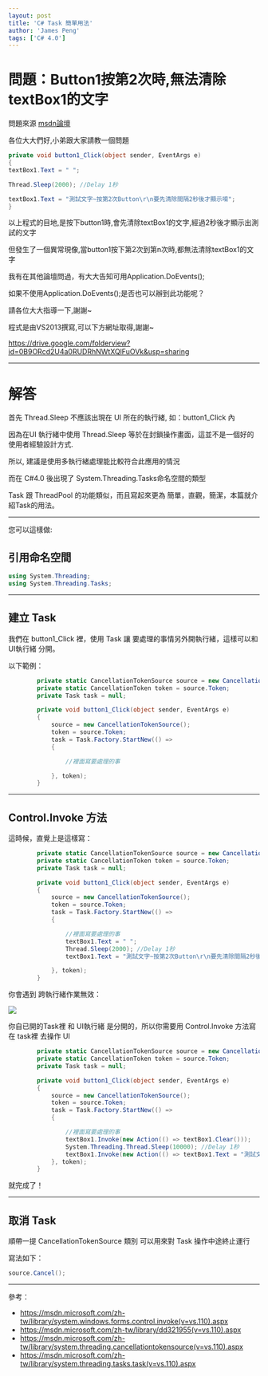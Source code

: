 ```yaml
---
layout: post
title: 'C# Task 簡單用法'
author: 'James Peng'
tags: ['C# 4.0']
---
```


# 問題：Button1按第2次時,無法清除textBox1的文字 #

問題來源 [msdn論壇](https://social.msdn.microsoft.com/Forums/zh-TW/7e2f9d7e-f6c1-433a-903c-032a2cead7b4/button12textbox1?forum=233)

各位大大們好,小弟跟大家請教一個問題

~~~csharp
private void button1_Click(object sender, EventArgs e)
{
textBox1.Text = " ";

Thread.Sleep(2000); //Delay 1秒

textBox1.Text = "測試文字~按第2次Button\r\n要先清除間隔2秒後才顯示唷";
} 
~~~

以上程式的目地,是按下button1時,會先清除textBox1的文字,經過2秒後才顯示出測試的文字

但發生了一個異常現像,當button1按下第2次到第n次時,都無法清除textBox1的文字

我有在其他論壇問過，有大大告知可用Application.DoEvents();

如果不使用Application.DoEvents();是否也可以辦到此功能呢？

請各位大大指導一下,謝謝~

程式是由VS2013撰寫,可以下方網址取得,謝謝~

https://drive.google.com/folderview?id=0B9ORcd2U4a0RUDRhNWtXQlFuOVk&usp=sharing



----------

# 解答 #

首先 Thread.Sleep 不應該出現在 UI 所在的執行緒, 如：button1_Click 內

因為在UI 執行緒中使用 Thread.Sleep 等於在封鎖操作畫面，這並不是一個好的使用者經驗設計方式.

所以, 建議是使用多執行緒處理能比較符合此應用的情況

而在 C#4.0 後出現了 System.Threading.Tasks命名空間的類型

Task 跟 ThreadPool 的功能類似，而且寫起來更為 簡單，直觀，簡潔，本篇就介紹Task的用法。

----------

您可以這樣做:

## 引用命名空間 ##

~~~csharp
using System.Threading;
using System.Threading.Tasks;
~~~

----------

## 建立 Task ##

我們在 button1_Click 裡，使用 Task 讓 要處理的事情另外開執行緒，這樣可以和 UI執行緒 分開。

以下範例：

~~~csharp
        private static CancellationTokenSource source = new CancellationTokenSource();        
        private static CancellationToken token = source.Token;
        private Task task = null;

        private void button1_Click(object sender, EventArgs e)
        {
            source = new CancellationTokenSource();
            token = source.Token;
            task = Task.Factory.StartNew(() =>
            {

                //裡面寫要處理的事

            }, token);
        }
~~~

----------


## Control.Invoke 方法 ##

這時候，直覺上是這樣寫：

~~~csharp
        private static CancellationTokenSource source = new CancellationTokenSource();        
        private static CancellationToken token = source.Token;
        private Task task = null;

        private void button1_Click(object sender, EventArgs e)
        {
            source = new CancellationTokenSource();
            token = source.Token;
            task = Task.Factory.StartNew(() =>
            {

                //裡面寫要處理的事
                textBox1.Text = " ";
                Thread.Sleep(2000); //Delay 1秒
                textBox1.Text = "測試文字~按第2次Button\r\n要先清除間隔2秒後才顯示唷";

            }, token);
        }
~~~

你會遇到 跨執行緒作業無效：

![](http://i.imgur.com/qlXIOFJ.png)

你自已開的Task裡 和 UI執行緒 是分開的，所以你需要用 Control.Invoke 方法寫在 task裡 去操作 UI


~~~csharp
        private static CancellationTokenSource source = new CancellationTokenSource();        
        private static CancellationToken token = source.Token;
        private Task task = null;

        private void button1_Click(object sender, EventArgs e)
        {
            source = new CancellationTokenSource();
            token = source.Token;
            task = Task.Factory.StartNew(() =>
            {

                //裡面寫要處理的事
                textBox1.Invoke(new Action(() => textBox1.Clear()));
                System.Threading.Thread.Sleep(10000); //Delay 1秒
                textBox1.Invoke(new Action(() => textBox1.Text = "測試文字~按第2次Button , 要先清除間隔2秒後才顯示唷"));    
            }, token);
        }
~~~

就完成了！


----------


##  取消 Task ##

順帶一提 CancellationTokenSource 類別 可以用來對 Task 操作中途終止運行

寫法如下：

~~~csharp
source.Cancel();
~~~

----------

參考：

- https://msdn.microsoft.com/zh-tw/library/system.windows.forms.control.invoke(v=vs.110).aspx
- https://msdn.microsoft.com/zh-tw/library/dd321955(v=vs.110).aspx
- https://msdn.microsoft.com/zh-tw/library/system.threading.cancellationtokensource(v=vs.110).aspx
- https://msdn.microsoft.com/zh-tw/library/system.threading.tasks.task(v=vs.110).aspx